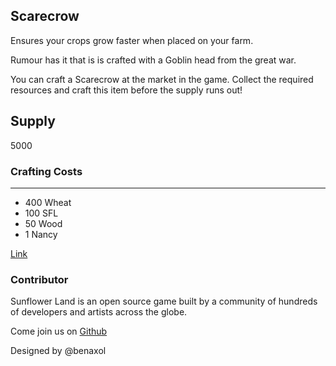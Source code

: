 ## Scarecrow

Ensures your crops grow faster when placed on your farm.

Rumour has it that is is crafted with a Goblin head from the great war.

You can craft a Scarecrow at the market in the game. Collect the required resources and craft this item before the supply runs out!

## Supply

5000

### Crafting Costs

---

- 400 Wheat
- 100 SFL
- 50 Wood
- 1 Nancy

[Link](https://docs.sunflower-land.com/crafting-guide)

### Contributor

Sunflower Land is an open source game built by a community of hundreds of developers and artists across the globe.

Come join us on [Github](https://github.com/sunflower-land/sunflower-land)

Designed by @benaxol
